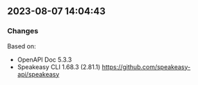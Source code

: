 

## 2023-08-07 14:04:43
### Changes
Based on:
- OpenAPI Doc 5.3.3 
- Speakeasy CLI 1.68.3 (2.81.1) https://github.com/speakeasy-api/speakeasy